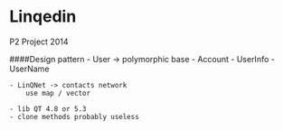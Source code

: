Linqedin
========

P2 Project 2014

####Design pattern
    - User -> polymorphic base
        - Account
            - UserInfo
            - UserName

    - LinQNet -> contacts network
        use map / vector

    - lib QT 4.8 or 5.3
    - clone methods probably useless
